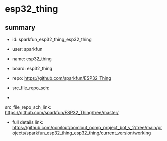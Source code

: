 # esp32_thing
 
## summary 
* id: sparkfun_esp32_thing_esp32_thing
* user: sparkfun
* name: esp32_thing
* board: esp32_thing
* repo: https://github.com/sparkfun/ESP32_Thing



* src_file_repo_sch: 
*
 src_file_repo_sch_link: https://github.com/sparkfun/ESP32_Thing/tree/master/
* full details link: https://github.com/oomlout/oomlout_oomp_project_bot_v_2/tree/main/projects/sparkfun_esp32_thing_esp32_thing/current_version/working  






